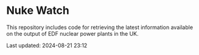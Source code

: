 # Nuke Watch

This repository includes code for retrieving the latest information available on the output of EDF nuclear power plants in the UK.

Last updated: 2024-08-21 23:12
